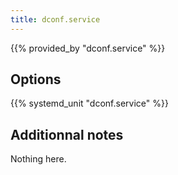 ```yaml
---
title: dconf.service
---
```


{{% provided_by "dconf.service" %}}

## Options

{{% systemd_unit "dconf.service" %}}

## Additionnal notes

Nothing here.